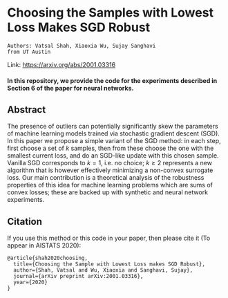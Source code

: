 # Choosing the Samples with Lowest Loss Makes SGD Robust     
 
    Authors: Vatsal Shah, Xiaoxia Wu, Sujay Sanghavi
    from UT Austin
Link: https://arxiv.org/abs/2001.03316 
#### In this repository, we provide the code for the experiments described in Section 6 of the paper for neural networks.
## Abstract
The presence of outliers can potentially significantly skew the parameters of machine learning models trained via stochastic gradient descent (SGD). In this paper we propose a simple variant of the SGD method: in each step, first choose a set of $k$ samples, then from these choose the one with the smallest current loss, and do an SGD-like update with this chosen sample. Vanilla SGD corresponds to $k=1$, i.e. no choice; $k\geq 2$ represents a new algorithm that is however effectively minimizing a non-convex surrogate loss. Our main contribution is a theoretical analysis of the robustness properties of this idea for machine learning problems which are sums of convex losses; these are backed up with synthetic and neural network experiments.

## Citation
If you use this method or this code in your paper, then please cite it (To appear in AISTATS 2020):

```
@article{shah2020choosing,
  title={Choosing the Sample with Lowest Loss makes SGD Robust},
  author={Shah, Vatsal and Wu, Xiaoxia and Sanghavi, Sujay},
  journal={arXiv preprint arXiv:2001.03316},
  year={2020}
}
```
